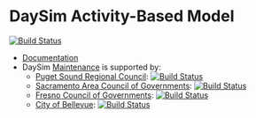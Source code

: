 # DaySim Activity-Based Model

[![Build Status](https://dev.azure.com/ResourceSystemsGroup/Modeling%20Software/_apis/build/status/RSGInc.DaySim?branchName=develop)](https://dev.azure.com/ResourceSystemsGroup/Modeling%20Software/_build/latest?definitionId=6&branchName=develop)

  - [Documentation](https://github.com/RSGInc/DaySim/wiki)
  - DaySim [Maintenance](https://github.com/RSGInc/DaySim/wiki/Maintenance) is supported by:
    - [Puget Sound Regional Council](https://www.psrc.org): [![Build Status](https://dev.azure.com/ResourceSystemsGroup/Modeling%20Software/_apis/build/status/RSGInc.DaySim?branchName=develop)](https://dev.azure.com/ResourceSystemsGroup/Modeling%20Software/_build/latest?definitionId=6&branchName=develop&job=psrc)
    - [Sacramento Area Council of Governments](https://www.sacog.org): [![Build Status](https://dev.azure.com/ResourceSystemsGroup/Modeling%20Software/_apis/build/status/RSGInc.DaySim?branchName=develop)](https://dev.azure.com/ResourceSystemsGroup/Modeling%20Software/_build/latest?definitionId=6&branchName=develop&job=sacog)
    <!-- - [City of Bellevue, Washington](https://www.bellevuewa.gov): ![BKR Build Status Unavailable](http://wrjmdlppw01.rsginc.com:8080/buildStatus/icon?job=BKRCast) -->
    - [Fresno Council of Governments](https://www.fresnocog.org): [![Build Status](https://dev.azure.com/ResourceSystemsGroup/Modeling%20Software/_apis/build/status/RSGInc.DaySim?branchName=develop)](https://dev.azure.com/ResourceSystemsGroup/Modeling%20Software/_build/latest?definitionId=6&branchName=develop&job=Fresno)
    - [City of Bellevue](https://bellevuewa.gov/): [![Build Status](https://dev.azure.com/ResourceSystemsGroup/Modeling%20Software/_apis/build/status/RSGInc.DaySim?branchName=develop)](https://dev.azure.com/ResourceSystemsGroup/Modeling%20Software/_build/latest?definitionId=6&branchName=develop&job=bkrcast)
